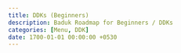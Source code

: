 ```yaml
---
title: DDKs (Beginners)
description: Baduk Roadmap for Beginners / DDKs
categories: [Menu, DDK]
date: 1700-01-01 00:00:00 +0530
---
```

